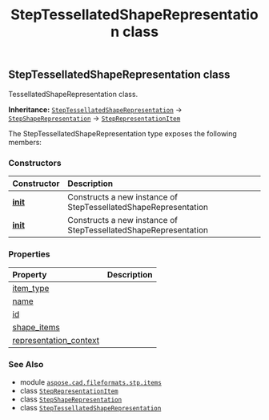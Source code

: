 ﻿---
title: StepTessellatedShapeRepresentation class
second_title: Aspose.CAD for Python via .NET API References
description: 
type: docs
weight: 730
url: /python-net/aspose.cad.fileformats.stp.items/steptessellatedshaperepresentation/
is_root: false
---

## StepTessellatedShapeRepresentation class

TessellatedShapeRepresentation class.



**Inheritance:** [`StepTessellatedShapeRepresentation`](/cad/python-net/aspose.cad.fileformats.stp.items/steptessellatedshaperepresentation) → 
[`StepShapeRepresentation`](/cad/python-net/aspose.cad.fileformats.stp.items/stepshaperepresentation) → 
[`StepRepresentationItem`](/cad/python-net/aspose.cad.fileformats.stp.items/steprepresentationitem)



The StepTessellatedShapeRepresentation type exposes the following members:

### Constructors
| Constructor | Description |
| :- | :- |
| [__init__](/cad/python-net/aspose.cad.fileformats.stp.items/steptessellatedshaperepresentation/__init__/#) | Constructs a new instance of StepTessellatedShapeRepresentation |
| [__init__](/cad/python-net/aspose.cad.fileformats.stp.items/steptessellatedshaperepresentation/__init__/#str-System.Collections.Generic.List<StepRepresentationItem>) | Constructs a new instance of StepTessellatedShapeRepresentation |


### Properties
| Property | Description |
| :- | :- |
| [item_type](/cad/python-net/aspose.cad.fileformats.stp.items/steptessellatedshaperepresentation/item_type) |  |
| [name](/cad/python-net/aspose.cad.fileformats.stp.items/steptessellatedshaperepresentation/name) |  |
| [id](/cad/python-net/aspose.cad.fileformats.stp.items/steptessellatedshaperepresentation/id) |  |
| [shape_items](/cad/python-net/aspose.cad.fileformats.stp.items/steptessellatedshaperepresentation/shape_items) |  |
| [representation_context](/cad/python-net/aspose.cad.fileformats.stp.items/steptessellatedshaperepresentation/representation_context) |  |



### See Also
* module [`aspose.cad.fileformats.stp.items`](..)
* class [`StepRepresentationItem`](/cad/python-net/aspose.cad.fileformats.stp.items/steprepresentationitem)
* class [`StepShapeRepresentation`](/cad/python-net/aspose.cad.fileformats.stp.items/stepshaperepresentation)
* class [`StepTessellatedShapeRepresentation`](/cad/python-net/aspose.cad.fileformats.stp.items/steptessellatedshaperepresentation)
